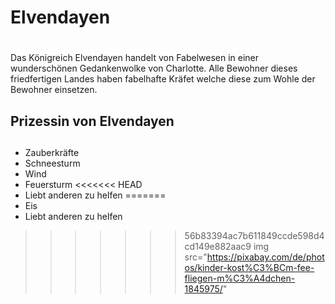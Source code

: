 # Elvendayen <h1> 
Das Königreich Elvendayen handelt von Fabelwesen in einer wunderschönen Gedankenwolke von Charlotte. Alle Bewohner dieses friedfertigen Landes haben fabelhafte Kräfet welche diese zum Wohle der  
Bewohner einsetzen.
## Prizessin von Elvendayen <h2>
* Zauberkräfte
 * Schneesturm
 * Wind
 * Feuersturm
<<<<<<< HEAD
* Liebt anderen zu helfen
=======
 * Eis
* Liebt anderen zu helfen
  

>>>>>>> 56b83394ac7b611849ccde598d4cd149e882aac9
img src="https://pixabay.com/de/photos/kinder-kost%C3%BCm-fee-fliegen-m%C3%A4dchen-1845975/"
